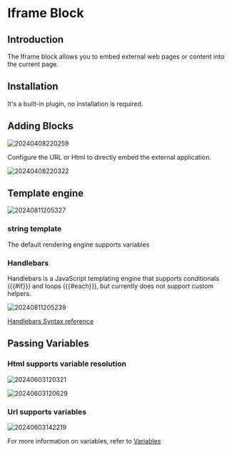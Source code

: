 # Iframe Block

<PluginInfo name="block-iframe"></PluginInfo>

## Introduction
The Iframe block allows you to embed external web pages or content into the current page.

## Installation

It's a built-in plugin, no installation is required.

## Adding Blocks

![20240408220259](https://static-docs.nocobase.com/20240408220259.png)

Configure the URL or Html to directly embed the external application.

![20240408220322](https://static-docs.nocobase.com/20240408220322.png)

## Template engine

![20240811205327](https://static-docs.nocobase.com/20240811205327.png)

### string template
The default rendering engine supports variables
### Handlebars

Handlebars is a JavaScript templating engine that supports conditionals ({{#if}}) and loops ({{#each}}), but currently does not support custom helpers.


![20240811205239](https://static-docs.nocobase.com/20240811205239.png)

<a href="https://handlebarsjs.com/guide/builtin-helpers" target="_blank"> Handlebars Syntax reference</a>

## Passing Variables

### Html supports variable resolution

![20240603120321](https://static-docs.nocobase.com/20240603120321.png)

![20240603120629](https://static-docs.nocobase.com/20240603120629.gif)

### Url supports variables

![20240603142219](https://static-docs.nocobase.com/20240603142219.png)

For more information on variables, refer to [Variables](/handbook/ui/variables)
